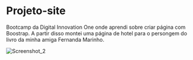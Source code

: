 # Projeto-site
 Bootcamp da Digital Innovation One onde aprendi sobre criar página com Boostrap.  A partir disso montei uma página de hotel para o persongem do livro da minha amiga Fernanda Marinho.
 
 ![Screenshot_2](https://user-images.githubusercontent.com/67671454/100275875-62163600-2f3f-11eb-8b72-0f64d141d47e.jpg)

